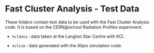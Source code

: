 Fast Cluster Analysis - Test Data
=================================

These folders contain test data to be used with the Fast Cluster Analysis
code. It is based on the CERN@school Radiation Profiles experiment.

* `kcldata`       : data taken at the Langton Star Centre with KCl.

* `kclsim`        : data generated with the Allpix simulation code.
